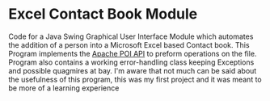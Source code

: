 # Excel Contact Book Module

Code for a Java Swing Graphical User Interface Module which automates the addition of a person into a Microsoft Excel based Contact book. This Program implements the [Apache POI API](https://poi.apache.org/) to preform operations on the file. Program also contains a working error-handling class keeping Exceptions and possible quagmires at bay. I'm aware that not much can be said about the usefulness of this program, this was my first project and it was meant to be more of a learning experience

